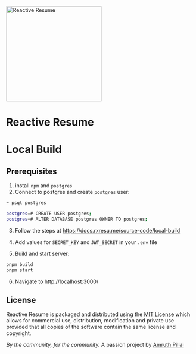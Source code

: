 <img src="/client/public/logo/dark.svg" alt="Reactive Resume" width="256px" height="256px" />

# Reactive Resume

# Local Build

## Prerequisites
1. install `npm` and `postgres`
2. Connect to postgres and create `postgres` user:
 ```bash
~ psql postgres

postgres=# CREATE USER postgres;
postgres=# ALTER DATABASE postgres OWNER TO postgres;
```
3. Follow the steps at https://docs.rxresu.me/source-code/local-build
4. Add values for `SECRET_KEY` and `JWT_SECRET` in your `.env` file

5. Build and start server:
```bash
pnpm build
pnpm start
```
6. Navigate to http://localhost:3000/





## License

Reactive Resume is packaged and distributed using the [MIT License](https://choosealicense.com/licenses/mit/) which allows for commercial use, distribution, modification and private use provided that all copies of the software contain the same license and copyright.

_By the community, for the community._
A passion project by [Amruth Pillai](https://amruthpillai.com/)
